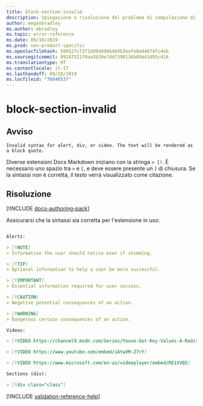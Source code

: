 ```yaml
---
title: block-section-invalid
description: Spiegazione e risoluzione del problema di compilazione di Docs block-section-invalid
author: meganbradley
ms.author: mbradley
ms.topic: error-reference
ms.date: 09/10/2019
ms.prod: non-product-specific
ms.openlocfilehash: 500527c7371dd9d4966460b3eafe0a44874fc4eb
ms.sourcegitcommit: 89147521f0aa3b39e7ddf390136b09a43d95c416
ms.translationtype: HT
ms.contentlocale: it-IT
ms.lasthandoff: 09/10/2019
ms.locfileid: "70848537"
---
```

# <a name="block-section-invalid"></a>block-section-invalid

## <a name="warning"></a>Avviso

`Invalid syntax for alert, div, or video. The text will be rendered as a block quote.`

Diverse estensioni Docs Markdown iniziano con la stringa `> [!`. È necessario uno spazio tra `>` e `[`, e deve essere presente un `]` di chiusura. Se la sintassi non è corretta, il testo verrà visualizzato come citazione.

## <a name="resolution"></a>Risoluzione

[!INCLUDE [docs-authoring-pack](includes/docs-authoring-pack.md)]

Assicurarsi che la sintassi sia corretta per l'estensione in uso:

```markdown

Alerts:

> [!NOTE]
> Information the user should notice even if skimming.

> [!TIP]
> Optional information to help a user be more successful.

> [!IMPORTANT]
> Essential information required for user success.

> [!CAUTION]
> Negative potential consequences of an action.

> [!WARNING]
> Dangerous certain consequences of an action.

Videos:

> [!VIDEO https://channel9.msdn.com/Series/Youve-Got-Key-Values-A-Redis-Jump-Start/03/player]

> [!VIDEO https://www.youtube.com/embed/iAtwVM-Z7rY]

> [!VIDEO https://www.microsoft.com/en-us/videoplayer/embed/RE1XVQS]

Sections (div):

> [!div class="class"]

```


<!--make sure to add this file to your includes folder and verify the path-->
[!INCLUDE [validation-reference-help](includes/validation-reference-help.md)]
